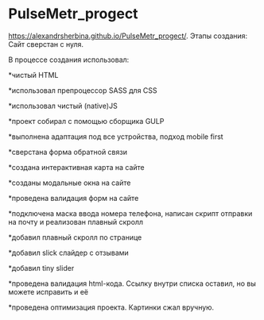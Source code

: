 # PulseMetr_progect
https://alexandrsherbina.github.io/PulseMetr_progect/.
Этапы создания: Сайт сверстан с нуля.

В процессе создания использовал:

*чистый HTML

*использовал препроцессор SASS для CSS

*использовал чистый (native)JS

*проект собирал с помощью сборщика GULP

*выполнена адаптация под все устройства, подход mobile first

*сверстана форма обратной связи

*создана интерактивная карта на сайте

*созданы модальные окна на сайте

*проведена валидация форм на сайте

*подключена маска ввода номера телефона, написан скрипт отправки на почту и реализован плавный скролл

*добавил плавный скролл по странице

*добавил slick слайдер с отзывами

*добавил tiny slider

*проведена валидация html-кода. Ссылку внутри списка оставил, но вы можете исправить и её

*проведена оптимизация проекта. Картинки сжал вручную.
